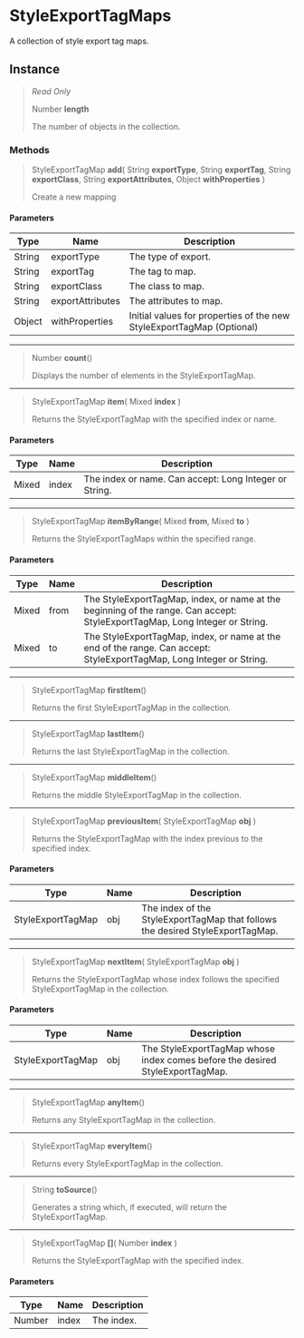 # StyleExportTagMaps
A collection of style export tag maps.

## Instance
> *Read Only* 
> 
> Number **length** 
>
> The number of objects in the collection.

### Methods
> StyleExportTagMap **add**( String **exportType**, String **exportTag**, String **exportClass**, String **exportAttributes**, Object **withProperties** )
> 
> Create a new mapping
#### Parameters
| Type | Name | Description |
|---|---|---|
| String | exportType | The type of export. |
| String | exportTag | The tag to map. |
| String | exportClass | The class to map. |
| String | exportAttributes | The attributes to map. |
| Object | withProperties | Initial values for properties of the new StyleExportTagMap (Optional) |

*** 
> Number **count**()
> 
> Displays the number of elements in the StyleExportTagMap.
*** 
> StyleExportTagMap **item**( Mixed **index** )
> 
> Returns the StyleExportTagMap with the specified index or name.
#### Parameters
| Type | Name | Description |
|---|---|---|
| Mixed | index | The index or name. Can accept: Long Integer or String. |

*** 
> StyleExportTagMap **itemByRange**( Mixed **from**, Mixed **to** )
> 
> Returns the StyleExportTagMaps within the specified range.
#### Parameters
| Type | Name | Description |
|---|---|---|
| Mixed | from | The StyleExportTagMap, index, or name at the beginning of the range. Can accept: StyleExportTagMap, Long Integer or String. |
| Mixed | to | The StyleExportTagMap, index, or name at the end of the range. Can accept: StyleExportTagMap, Long Integer or String. |

*** 
> StyleExportTagMap **firstItem**()
> 
> Returns the first StyleExportTagMap in the collection.
*** 
> StyleExportTagMap **lastItem**()
> 
> Returns the last StyleExportTagMap in the collection.
*** 
> StyleExportTagMap **middleItem**()
> 
> Returns the middle StyleExportTagMap in the collection.
*** 
> StyleExportTagMap **previousItem**( StyleExportTagMap **obj** )
> 
> Returns the StyleExportTagMap with the index previous to the specified index.
#### Parameters
| Type | Name | Description |
|---|---|---|
| StyleExportTagMap | obj | The index of the StyleExportTagMap that follows the desired StyleExportTagMap. |

*** 
> StyleExportTagMap **nextItem**( StyleExportTagMap **obj** )
> 
> Returns the StyleExportTagMap whose index follows the specified StyleExportTagMap in the collection.
#### Parameters
| Type | Name | Description |
|---|---|---|
| StyleExportTagMap | obj | The StyleExportTagMap whose index comes before the desired StyleExportTagMap. |

*** 
> StyleExportTagMap **anyItem**()
> 
> Returns any StyleExportTagMap in the collection.
*** 
> StyleExportTagMap **everyItem**()
> 
> Returns every StyleExportTagMap in the collection.
*** 
> String **toSource**()
> 
> Generates a string which, if executed, will return the StyleExportTagMap.
*** 
> StyleExportTagMap **[]**( Number **index** )
> 
> Returns the StyleExportTagMap with the specified index.
#### Parameters
| Type | Name | Description |
|---|---|---|
| Number | index | The index. |


